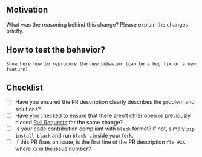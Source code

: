 ## Motivation

What was the reasoning behind this change? Please explain the changes briefly.

## How to test the behavior?
```
Show here how to reproduce the new behavior (can be a bug fix or a new feature)
```

## Checklist

- [ ] Have you ensured the PR description clearly describes the problem and solutions?
- [ ] Have you checked to ensure that there aren't other open or previously closed [Pull Requests](https://github.com/neurodatawithoutborders/nwbinspector/pulls) for the same change?
- [ ] Is your code contribution compliant with `black` format? If not, simply `pip install black` and run `black .` inside your fork.
- [ ] If this PR fixes an issue, is the first line of the PR description `fix #XX` where `XX` is the issue number?
